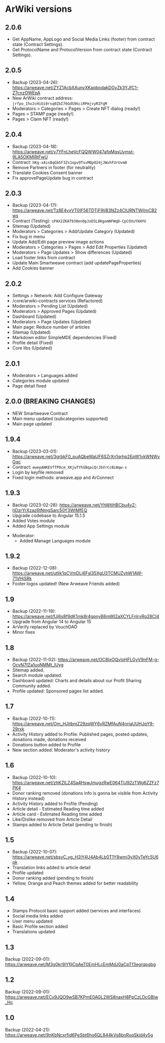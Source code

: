 # ArWiki versions

## 2.0.6
- Get AppName, AppLogo and Social Media Links (footer) from contract state (Contract Settings).
- Get ProtocolName and ProtocolVersion from contract state (Contract Settings).

## 2.0.5
- Backup (2023-04-26): https://arweave.net/ZYZ1AcbXAunvXKapbpdakDGyZk3YJfC1-Z7cnzOWEpA
- New ArWiki contract address: `jrfpo_Ihv2cHiUi0rsq0ZbI76GdS9kciRPmjvyRIFqM`
- Moderators > Categories > Pages > Create NFT dialog (ready!)
- Pages > STAMP page (ready!)
- Pages > Claim NFT (ready!)


## 2.0.4
- Backup (2023-04-18): https://arweave.net/v7YFnLheVcFQQWW047afqMqsUymst-9LA5OKMIRtFwU
- Contract: `hKg-xAisBqGb5F3Zs1opv9TsvMQpO24jJWxhFUrUvm8`
- Remove Partners in footer (for neutrality)
- Translate Cookies Consent banner
- Fix approvePageUpdate bug in contract

## 2.0.3
- Backup (2023-04-17): https://arweave.net/Tz8E4vxVT0IF56TDTjF9IjB3NZz4ClURNTWjImCB2ws
- Contract (Testing): `sPAX2ZKAT930en0pJxDSL8KgomNFWqD-CpCOVuYkHYU`
- Sitemap (Updated)
- Moderators > Categories > Add/Update Category (Updated)
- Fix bug in menu
- Update Add/Edit page preview image actions
- Moderators > Categories > Pages > Add Edit Properties (Updated)
- Moderators > Page Updates > Show differences (Updated)
- Load footer links from contract
- Update Main Smartweave contract (add updatePageProperties)
- Add Cookies banner

## 2.0.2
- Settings > Network: Add Configure Gateway
- /core/arwiki-contracts services (Refactored)
- Moderators > Pending List (Updated)
- Moderators > Approved Pages (Updated)
- Dashboard (Updated)
- Moderators > Page Updates (Updated)
- Main page: Reduce number of articles
- Sitemap (Updated)
- Markdown editor SimpleMDE dependencies (Fixed)
- Profile detail (Fixed)
- Core libs (Updated)

## 2.0.1
- Moderators > Languages added
- Categories module updated
- Page detail fixed

## 2.0.0 (BREAKING CHANGES)
- NEW Smartweave Contract
- Main menu updated (subcategories supported)
- Main page updated

## 1.9.4
- Backup (2023-03-01): https://arweave.net/3grbkF0_puAQbeWaUF6SZrXn1qrhp2EpW1vkWNWvGqc
- Contract: `ewepANKEVffP0cm_XKjwTYhSBqaiQrJbVrCcBiWqw-s`
- Login by keyfile removed
- Fixed login methods: arweave.app and ArConnect

## 1.9.3
- Backup (2023-02-28): https://arweave.net/YhWtlHBCbu4yZ-hDzrYrXzaz6tNmgSarc50Y3WtMfEQ
- Upgrade codebase to Angular 15.1.5
- Added Votes module 
- Added App Settings module
+ Moderator:
  - Added Manage Languages module

## 1.9.2
- Backup (2022-12-08): https://arweave.net/utlik1qCVmDLj6Fsl35XgU3TCMUZvhW1AW-71VHjSRk
- Footer logos updated! (New Arweave Friends added)

## 1.9
- Backup (2022-11-19): https://arweave.net/fJi6s8f9dK1mk8r4gpnyB6mWl2aXCYLFnlrvRg28CI4 
- Upgrade from Angular 14 to Angular 15
- ArVerify replaced by VouchDAO
- Minor fixes

## 1.8
- Backup (2022-11-02): https://arweave.net/OC8IxOQvIoHFLGyV9nFM-g-OcvN7fZa1uoNMMt_lUyg
- Sitemap added.
- Search module updated.
- Dashboard updated: Charts and details about our Profit Sharing Community added.
- Profile updated: Sponsored pages list added.

## 1.7
- Backup (2022-10-11): https://arweave.net/Om_HJitbmZ29zpWY6vRZMfAuN4nriaUUHJqY9-29rxk
- Activity History added to Profile: Published pages, posted updates, donations made, donations received
- Donations button added to Profile
- New section added: Moderator's activity history

## 1.6
- Backup (2022-10-10): https://arweave.net/zhKZlLZ4Sa4HswJmugzRwE064TIJ92zTWg6ZZFz7PK4
- Donor ranking removed (donations info is gonna be visible from Activity History instead)
- Activity History added to Profile (Pending)
- Article detail - Estimated Reading time added
- Article card - Estimated Reading time added
- Like/Dislike removed from Article Detail
- Stamps added to Article Detail (pending to finish)

## 1.5
- Backup (2022-10-07): https://arweave.net/sbsyC_yg_H2jY4U4Ab4Lb0T1Y8wmi3yX0yTeYc5U6pk
- Translation links added to article detail
- Profile updated
- Donor ranking added (pending to finish)
- Yellow, Orange and Peach themes added for better readability

## 1.4
- Stamps Protocol basic support added (services and interfaces)
- Social media links added
- User menu updated
- Basic Profile section added
- Translations updated

## 1.3
Backup (2022-09-01): https://arweave.net/M3g0kr9iYfjICpAeT0EmHLcEmMdJ0aCpTf3egrqpgbg

## 1.2
Backup (2022-09-01): https://arweave.net/ECx9JQO9wSB7KPmE0AGL2WS8naxH8PpCzLDcGBiw_Hc

## 1.0
Backup (2022-04-21): https://arweave.net/9nKbNcxrfid6PeSbt6ho6QL844kVs8bnRxqSkjd4y5g
